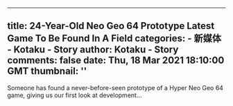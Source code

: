 
---
title: 24-Year-Old Neo Geo 64 Prototype Latest Game To Be Found In A Field
categories: 
    - 新媒体
    - Kotaku - Story
author: Kotaku - Story
comments: false
date: Thu, 18 Mar 2021 18:10:00 GMT
thumbnail: ''
---

<div>   
Someone has found a never-before-seen prototype of a Hyper Neo Geo 64 game, giving us our first look at development…  
</div>
            